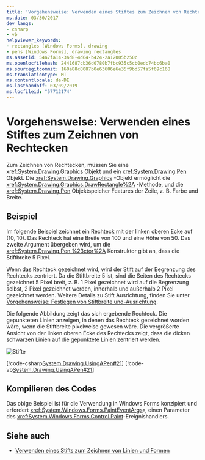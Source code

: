 ```yaml
---
title: 'Vorgehensweise: Verwenden eines Stiftes zum Zeichnen von Rechtecken'
ms.date: 03/30/2017
dev_langs:
- csharp
- vb
helpviewer_keywords:
- rectangles [Windows Forms], drawing
- pens [Windows Forms], drawing rectangles
ms.assetid: 54a7fa14-3ad8-4d64-b424-2a12005b250c
ms.openlocfilehash: 2441687cb36d0780b7fbc935c5cb0edc74bc6ba0
ms.sourcegitcommit: 160a88c8087b0e63606e6e35f9bd57fa5f69c168
ms.translationtype: MT
ms.contentlocale: de-DE
ms.lasthandoff: 03/09/2019
ms.locfileid: "57712174"
---
```

# <a name="how-to-use-a-pen-to-draw-rectangles"></a>Vorgehensweise: Verwenden eines Stiftes zum Zeichnen von Rechtecken
Zum Zeichnen von Rechtecken, müssen Sie eine <xref:System.Drawing.Graphics> Objekt und ein <xref:System.Drawing.Pen> Objekt. Die <xref:System.Drawing.Graphics> -Objekt ermöglicht die <xref:System.Drawing.Graphics.DrawRectangle%2A> -Methode, und die <xref:System.Drawing.Pen> Objektspeicher Features der Zeile, z. B. Farbe und Breite.  
  
## <a name="example"></a>Beispiel  
 Im folgende Beispiel zeichnet ein Rechteck mit der linken oberen Ecke auf (10, 10). Das Rechteck hat eine Breite von 100 und eine Höhe von 50. Das zweite Argument übergeben wird, um die <xref:System.Drawing.Pen.%23ctor%2A> Konstruktor gibt an, dass die Stiftbreite 5 Pixel.  
  
 Wenn das Rechteck gezeichnet wird, wird der Stift auf der Begrenzung des Rechtecks zentriert. Da die Stiftbreite 5 ist, sind die Seiten des Rechtecks gezeichnet 5 Pixel breit, z. B. 1 Pixel gezeichnet wird auf die Begrenzung selbst, 2 Pixel gezeichnet werden, innerhalb und außerhalb 2 Pixel gezeichnet werden. Weitere Details zu Stift Ausrichtung, finden Sie unter [Vorgehensweise: Festlegen von Stiftbreite und-Ausrichtung](how-to-set-pen-width-and-alignment.md).  
  
 Die folgende Abbildung zeigt das sich ergebende Rechteck. Die gepunkteten Linien anzeigen, in denen das Rechteck gezeichnet worden wäre, wenn die Stiftbreite pixelweise gewesen wäre. Die vergrößerte Ansicht von der linken oberen Ecke des Rechtecks zeigt, dass die dicken schwarzen Linien auf die gepunktete Linien zentriert werden.  
  
 ![Stifte](./media/pens1.gif "pens1")  
  
 [!code-csharp[System.Drawing.UsingAPen#21](~/samples/snippets/csharp/VS_Snippets_Winforms/System.Drawing.UsingAPen/CS/Class1.cs#21)]
 [!code-vb[System.Drawing.UsingAPen#21](~/samples/snippets/visualbasic/VS_Snippets_Winforms/System.Drawing.UsingAPen/VB/Class1.vb#21)]  
  
## <a name="compiling-the-code"></a>Kompilieren des Codes  
 Das obige Beispiel ist für die Verwendung in Windows Forms konzipiert und erfordert <xref:System.Windows.Forms.PaintEventArgs>`e`, einen Parameter des <xref:System.Windows.Forms.Control.Paint>-Ereignishandlers.  
  
## <a name="see-also"></a>Siehe auch
- [Verwenden eines Stifts zum Zeichnen von Linien und Formen](using-a-pen-to-draw-lines-and-shapes.md)
